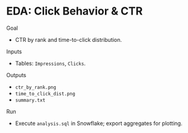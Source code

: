 # EDA: Click Behavior & CTR

Goal
- CTR by rank and time-to-click distribution.

Inputs
- Tables: `Impressions`, `Clicks`.

Outputs
- `ctr_by_rank.png`
- `time_to_click_dist.png`
- `summary.txt`

Run
- Execute `analysis.sql` in Snowflake; export aggregates for plotting.
